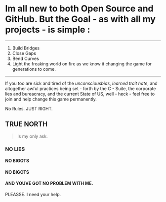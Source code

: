 # Im all new to both Open Source and GitHub. But the Goal - as with all my projects - is simple : 

---

1. Build Bridges
2. Close Gaps
3. Bend Curves
4. Light the freaking world on fire as we know it changing the game for generations to come. 

--- 

If you too are sick and tired of the *unconsciousbias*, *learned trait hate*, and altogether awful practices being set - forth by the C - Suite, the corporate lies and bureacracy, and the current State of US, well - heck - feel free to join and help change this game permanently. 

No Rules. JUST RIGHT. 

## TRUE NORTH 

> Is my only ask. 

### NO LIES


#### NO BIGOTS


#### NO BIGOTS

#### AND YOUVE GOT NO PROBLEM WITH ME. 

PLEASSE. I need your help.  
